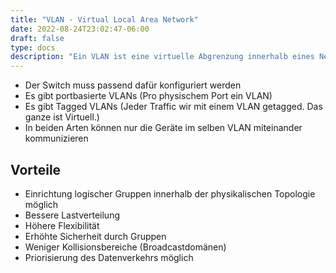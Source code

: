 ```yaml
---
title: "VLAN - Virtual Local Area Network"
date: 2022-08-24T23:02:47-06:00
draft: false
type: docs
description: "Ein VLAN ist eine virtuelle Abgrenzung innerhalb eines Netzwerkes. Sie dient dem Schutz, der Performance und Sicherheit."
---
```


- Der Switch muss passend dafür konfiguriert werden
- Es gibt portbasierte VLANs (Pro physischem Port ein VLAN)
- Es gibt Tagged VLANs (Jeder Traffic wir mit einem VLAN getagged. Das ganze ist Virtuell.)
- In beiden Arten können nur die Geräte im selben VLAN miteinander kommunizieren

## Vorteile

- Einrichtung logischer Gruppen innerhalb der physikalischen Topologie möglich
- Bessere Lastverteilung
- Höhere Flexibilität
- Erhöhte Sicherheit durch Gruppen
- Weniger Kollisionsbereiche (Broadcastdomänen)
- Priorisierung des Datenverkehrs möglich
